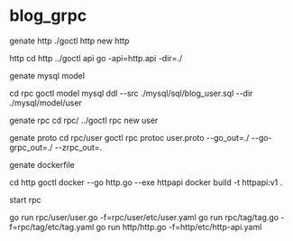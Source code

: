 # blog_grpc

genate http
./goctl http new http

http 
cd http
../goctl api go -api=http.api -dir=./



genate mysql model 

cd rpc
goctl model mysql  ddl --src ./mysql/sql/blog_user.sql --dir ./mysql/model/user

genate  rpc 
cd rpc/
../goctl rpc new user

genate  proto
cd rpc/user
goctl rpc protoc user.proto --go_out=./ --go-grpc_out=./ --zrpc_out=.


genate dockerfile

cd http
goctl docker --go http.go --exe httpapi
docker build -t httpapi:v1 .



start rpc

go run rpc/user/user.go -f=rpc/user/etc/user.yaml
go run rpc/tag/tag.go -f=rpc/tag/etc/tag.yaml
go run http/http.go -f=http/etc/http-api.yaml
